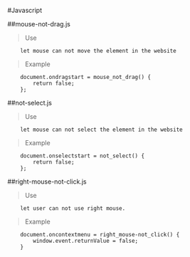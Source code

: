 #Javascript

##mouse-not-drag.js

> Use

```
	let mouse can not move the element in the website
```

> Example

```
	document.ondragstart = mouse_not_drag() {
		return false;
	};
```

##not-select.js

> Use

```
	let mouse can not select the element in the website
```

> Example

```
	document.onselectstart = not_select() {
		return false;
	};
```

##right-mouse-not-click.js

> Use

```
	let user can not use right mouse.
```

> Example

```
	document.oncontextmenu = right_mouse-not_click() {
		window.event.returnValue = false;
	}
```
